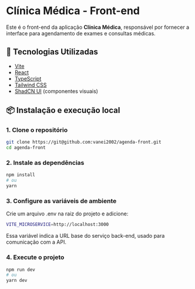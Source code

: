 # Clínica Médica - Front-end

Este é o front-end da aplicação **Clínica Médica**, responsável por fornecer a interface para agendamento de exames e consultas médicas.

## 🧰 Tecnologias Utilizadas

- [Vite](https://vitejs.dev/)
- [React](https://react.dev/)
- [TypeScript](https://www.typescriptlang.org/)
- [Tailwind CSS](https://tailwindcss.com/)
- [ShadCN UI](https://ui.shadcn.com/) (componentes visuais)

## 📦 Instalação e execução local

### 1. Clone o repositório

```bash
git clone https://git@github.com:vanei2002/agenda-front.git
cd agenda-front
```

### 2. Instale as dependências
```bash
npm install
# ou
yarn
```

### 3. Configure as variáveis de ambiente
Crie um arquivo .env na raiz do projeto e adicione:


```bash
VITE_MICROSERVICE=http://localhost:3000
```
Essa variável indica a URL base do serviço back-end, usado para comunicação com a API.

### 4. Execute o projeto


```bash
npm run dev
# ou
yarn dev

```